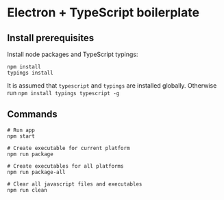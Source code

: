 # Electron + TypeScript boilerplate

## Install prerequisites

Install node packages and TypeScript typings:
```
npm install
typings install
``` 

It is assumed that `typescript` and `typings` are installed globally. Otherwise run `npm install typings typescript -g`

## Commands

```
# Run app
npm start

# Create executable for current platform
npm run package

# Create executables for all platforms
npm run package-all

# Clear all javascript files and executables
npm run clean
```
